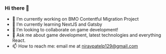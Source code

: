### Hi there 👋

- 🔭 I’m currently working on BMO Contentful Migration Project
- 🌱 I’m currently learning NextJS and Gatsby
- 👯 I’m looking to collaborate on game development!
- 💬 Ask me about game development, latest technologies and everything React.
- 📫 How to reach me: email me at niravpatelp129@gmail.com
